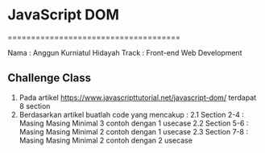 # JavaScript DOM
=====================================

Nama : Anggun Kurniatul Hidayah
Track : Front-end Web Development

## Challenge Class
1. Pada artikel https://www.javascripttutorial.net/javascript-dom/ terdapat 8 section
2. Berdasarkan artikel buatlah code yang mencakup :
   2.1 Section 2-4 : Masing Masing Minimal 3 contoh dengan 1 usecase
   2.2 Section 5-6 : Masing Masing Minimal 2 contoh dengan 1 usecase
   2.3 Section 7-8 : Masing Masing Minimal 2 contoh dengan 2 usecase